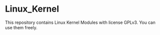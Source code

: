 # Linux_Kernel

This repository contains Linux Kernel Modules with license GPLv3. You can use them freely.
